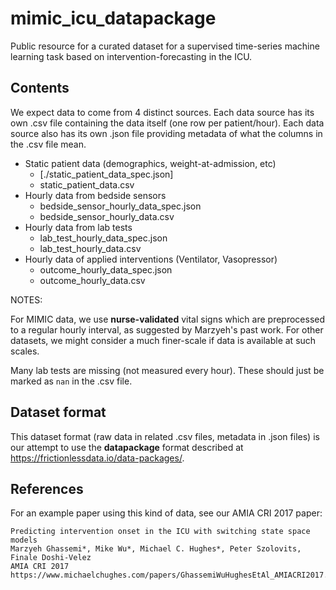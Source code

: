 # mimic_icu_datapackage

Public resource for a curated dataset for a supervised time-series machine learning task based on intervention-forecasting in the ICU.

## Contents

We expect data to come from 4 distinct sources. Each data source has its own .csv file containing the data itself (one row per patient/hour). Each data source also has its own .json file providing metadata of what the columns in the .csv file mean.

* Static patient data (demographics, weight-at-admission, etc)
    * [./static_patient_data_spec.json]
    * static_patient_data.csv
* Hourly data from bedside sensors
    * bedside_sensor_hourly_data_spec.json
    * bedside_sensor_hourly_data.csv
* Hourly data from lab tests
    * lab_test_hourly_data_spec.json
    * lab_test_hourly_data.csv
* Hourly data of applied interventions (Ventilator, Vasopressor)
    * outcome_hourly_data_spec.json
    * outcome_hourly_data.csv

NOTES:

For MIMIC data, we use **nurse-validated** vital signs which are preprocessed to a regular hourly interval, as suggested by Marzyeh's past work. For other datasets, we might consider a much finer-scale if data is available at such scales.

Many lab tests are missing (not measured every hour). These should just be marked as `nan` in the .csv file.

## Dataset format

This dataset format (raw data in related .csv files, metadata in .json files) is our attempt to use the **datapackage** format described at https://frictionlessdata.io/data-packages/.

## References

For an example paper using this kind of data, see our AMIA CRI 2017 paper:

```
Predicting intervention onset in the ICU with switching state space models
Marzyeh Ghassemi*, Mike Wu*, Michael C. Hughes*, Peter Szolovits, Finale Doshi-Velez
AMIA CRI 2017
https://www.michaelchughes.com/papers/GhassemiWuHughesEtAl_AMIACRI2017.pdf
```


